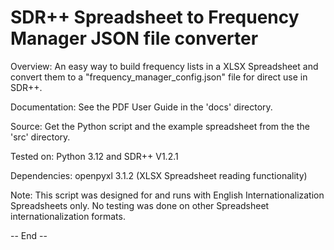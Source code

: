 # SDR++ Spreadsheet to Frequency Manager JSON file converter
  
Overview: An easy way to build frequency lists in a XLSX Spreadsheet and convert them to a "frequency_manager_config.json" file for direct use in SDR++.  
     
Documentation: See the PDF User Guide in the 'docs' directory.  
  
Source: Get the Python script and the example spreadsheet from the the 'src' directory.  
  
Tested on: Python 3.12 and SDR++ V1.2.1  
   
Dependencies: openpyxl 3.1.2 (XLSX Spreadsheet reading functionality)  
    
Note: This script was designed for and runs with English Internationalization Spreadsheets only. No testing was done on other Spreadsheet internationalization formats.  
  
-- End --
